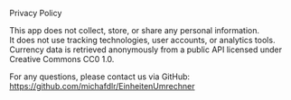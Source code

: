 Privacy Policy

This app does not collect, store, or share any personal information.  
It does not use tracking technologies, user accounts, or analytics tools.  
Currency data is retrieved anonymously from a public API licensed under Creative Commons CC0 1.0.

For any questions, please contact us via GitHub: https://github.com/michafdlr/EinheitenUmrechner
